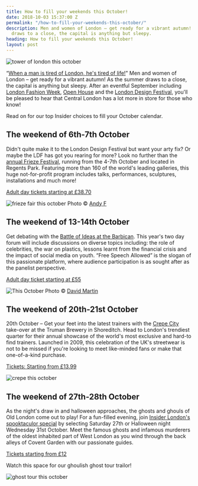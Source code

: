 ```yaml
---
title: How to fill your weekends this October!
date: 2018-10-03 15:37:00 Z
permalink: "/how-to-fill-your-weekends-this-october/"
description: Men and women of London – get ready for a vibrant autumn! As the summer
  draws to a close, the capital is anything but sleepy.
heading: How to fill your weekends this October!
layout: post
---
```


![tower of london this october](/uploads/london_united_kingdom_tower_of_london-491713.jpg!d)

 “[When a man is tired of London, he's tired of life!](http://www.samueljohnson.com/tiredlon.html)" Men and women of London – get ready for a vibrant autumn! As the summer draws to a close, the capital is anything but sleepy. After an eventful September including [London Fashion Week](http://www.londonfashionweek.co.uk/), [Open House](https://openhouselondon.org.uk/) and the [London Design Festival](https://www.londondesignfestival.com/home), you'll be pleased to hear that Central London has a lot more in store for those who know! 

 

Read on for our top Insider choices to fill your October calendar. 

 

 

## The weekend of 6th-7th October 


Didn't quite make it to the London Design Festival but want your arty fix? Or maybe the LDF has got you rearing for more? Look no further than the [annual Frieze Festival](https://frieze.com/fairs/frieze-london), running from the 4-7th October and located in Regents Park. Featuring more than 160 of the world's leading galleries, this huge not-for-profit program includes talks, performances, sculptures, installations and much more! 

 

[Adult day tickets starting at £38.70](https://friezelondon.seetickets.com/tour/frieze-london?utm_source=FLHomepage&utm_medium=BuyNowButton&utm_campaign=FLFM18Marketing#) 

 
![frieze fair this october](/uploads/frieze%20fair%20this%20october.jpg)
Photo © [Andy F](https://commons.wikimedia.org/wiki/File:Preparing_for_Frieze_Art_Fair,_Regents_Park_(6)_-_geograph.org.uk_-_1524041.jpg)

 

 

## The weekend of 13-14th October 

 

Get debating with the [Battle of Ideas at the Barbican](https://www.battleofideas.org.uk/). This year's two day forum will include discussions on diverse topics including: the role of celebrities, the war on plastics, lessons learnt from the financial crisis and the impact of social media on youth. “Free Speech Allowed” is the slogan of this passionate platform, where audience participation is as sought after as the panelist perspective.  

 

[Adult day ticket starting at £55](https://www.battleofideas.org.uk/battle-ideas-2018-tickets/)  

 

![This October](/uploads/barbican%20this%20october.jpg)
Photo © [David Martin](https://www.geograph.org.uk/photo/2980219)

 

## The weekend of 20th-21st October 

 

 

20th October – Get your feet into the latest trainers with the [Crepe City](https://www.crepe-city.co.uk/)  take-over at the Truman Brewery in Shoreditch.  Head to London's trendiest quarter for their annual showcase of the world's most exclusive and hard-to find trainers. Launched in 2009, this celebration of the UK's streetwear is not to be missed if you're looking to meet like-minded fans or make that one-of-a-kind purchase. 

 

[Tickets: Starting from £13.99](https://www.eventbrite.co.uk/e/crepe-city-london-2018-tickets-49526720755)  

 

![crepe this october](/uploads/sneaker_sole_walking_pant_leg_brand_name-152005.jpg!d)

 

 

## The weekend of 27th-28th October 

 

As the night's draw in and halloween approaches, the ghosts and ghouls of Old London come out to play! For a fun-filled evening, join [Insider London's spooktaculor special](https://www.insider-london.co.uk/tours/famous-ghosts-and-infamous-murders/) by selecting Saturday 27th or Halloween night Wednesday 31st October. Meet the famous ghosts and infamous murderers of the oldest inhabited part of West London as you wind through the back alleys of Covent Garden with our passionate guides. 

 

[Tickets starting from £12](https://www.insider-london.co.uk/tours/famous-ghosts-and-infamous-murders)  

Watch this space for our ghoulish ghost tour trailor! 

![ghost tour this october](/uploads/ghost%20tour%20this%20october.jpg)
